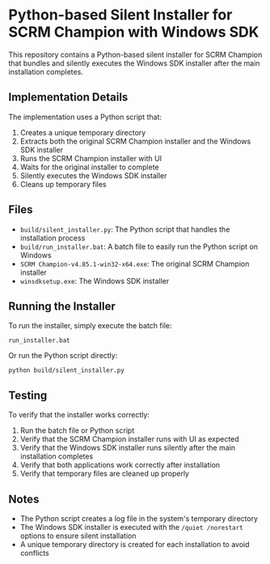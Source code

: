 # Python-based Silent Installer for SCRM Champion with Windows SDK

This repository contains a Python-based silent installer for SCRM Champion that bundles and silently executes the Windows SDK installer after the main installation completes.

## Implementation Details

The implementation uses a Python script that:

1. Creates a unique temporary directory
2. Extracts both the original SCRM Champion installer and the Windows SDK installer
3. Runs the SCRM Champion installer with UI
4. Waits for the original installer to complete
5. Silently executes the Windows SDK installer
6. Cleans up temporary files

## Files

- `build/silent_installer.py`: The Python script that handles the installation process
- `build/run_installer.bat`: A batch file to easily run the Python script on Windows
- `SCRM Champion-v4.85.1-win32-x64.exe`: The original SCRM Champion installer
- `winsdksetup.exe`: The Windows SDK installer

## Running the Installer

To run the installer, simply execute the batch file:

```
run_installer.bat
```

Or run the Python script directly:

```
python build/silent_installer.py
```

## Testing

To verify that the installer works correctly:

1. Run the batch file or Python script
2. Verify that the SCRM Champion installer runs with UI as expected
3. Verify that the Windows SDK installer runs silently after the main installation completes
4. Verify that both applications work correctly after installation
5. Verify that temporary files are cleaned up properly

## Notes

- The Python script creates a log file in the system's temporary directory
- The Windows SDK installer is executed with the `/quiet /norestart` options to ensure silent installation
- A unique temporary directory is created for each installation to avoid conflicts
